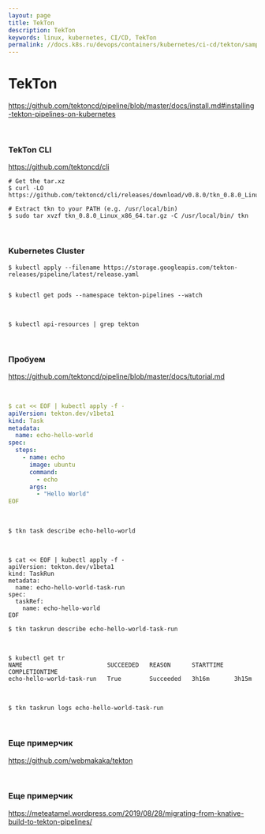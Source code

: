 ```yaml
---
layout: page
title: TekTon
description: TekTon
keywords: linux, kubernetes, CI/CD, TekTon
permalink: //docs.k8s.ru/devops/containers/kubernetes/ci-cd/tekton/sample/
---
```


# TekTon

https://github.com/tektoncd/pipeline/blob/master/docs/install.md#installing-tekton-pipelines-on-kubernetes

<br/>

### TekTon CLI

https://github.com/tektoncd/cli

    # Get the tar.xz
    $ curl -LO https://github.com/tektoncd/cli/releases/download/v0.8.0/tkn_0.8.0_Linux_x86_64.tar.gz

    # Extract tkn to your PATH (e.g. /usr/local/bin)
    $ sudo tar xvzf tkn_0.8.0_Linux_x86_64.tar.gz -C /usr/local/bin/ tkn

<br/>

### Kubernetes Cluster

    $ kubectl apply --filename https://storage.googleapis.com/tekton-releases/pipeline/latest/release.yaml


    $ kubectl get pods --namespace tekton-pipelines --watch

<br/>

    $ kubectl api-resources | grep tekton

<br/>

### Пробуем

https://github.com/tektoncd/pipeline/blob/master/docs/tutorial.md

<br/>

```yaml
$ cat << EOF | kubectl apply -f -
apiVersion: tekton.dev/v1beta1
kind: Task
metadata:
  name: echo-hello-world
spec:
  steps:
    - name: echo
      image: ubuntu
      command:
        - echo
      args:
        - "Hello World"
EOF
```

<br/>

    $ tkn task describe echo-hello-world

<br/>

```
$ cat << EOF | kubectl apply -f -
apiVersion: tekton.dev/v1beta1
kind: TaskRun
metadata:
  name: echo-hello-world-task-run
spec:
  taskRef:
    name: echo-hello-world
EOF
```

    $ tkn taskrun describe echo-hello-world-task-run

<br/>

    $ kubectl get tr
    NAME                        SUCCEEDED   REASON      STARTTIME   COMPLETIONTIME
    echo-hello-world-task-run   True        Succeeded   3h16m       3h15m

<br/>

    $ tkn taskrun logs echo-hello-world-task-run

<br/>

### Еще примерчик

https://github.com/webmakaka/tekton

<br/>

### Еще примерчик

https://meteatamel.wordpress.com/2019/08/28/migrating-from-knative-build-to-tekton-pipelines/
